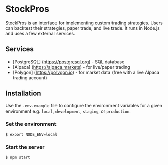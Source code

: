 # StockPros

StockPros is an interface for implementing custom trading strategies. Users can backtest their strategies, paper trade, and live trade. It runs in Node.js and uses a few external services.

## Services

- [PostgreSQL] (https://postgresql.org) - SQL database
- [Alpaca] (https://alpaca.markets) - for live/paper trading
- [Polygon] (https://polygon.io) - for market data (free with a live Alpaca trading account)

## Installation

Use the `.env.example` file to configure the environment variables for a given environment e.g. `local`, `development`, `staging`, or `production`.

### Set the environment

`$ export NODE_ENV=local`

### Start the server

`$ npm start`
